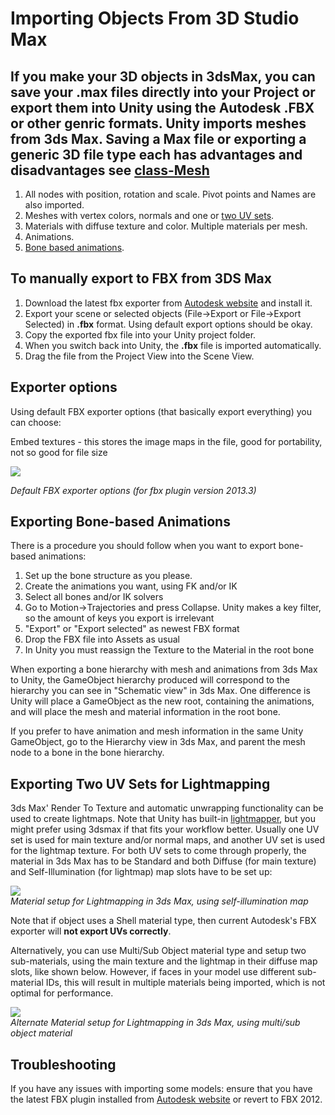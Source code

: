 Importing Objects From 3D Studio Max
====================================


If you make your 3D objects in 3dsMax, you can save your .max files directly into your <span class=keyword>Project</span> or export them into Unity using the __Autodesk .FBX__ or other genric formats. 
Unity imports meshes from 3ds Max. Saving a Max file or exporting a generic 3D file type each has advantages and disadvantages see [class-Mesh](class-Mesh.md)
--------------------------------------------------------------------------------------------------------------------------------------------------------------


1. All nodes with position, rotation and scale. Pivot points and Names are also imported.
1. Meshes with vertex colors, normals and one or [two UV sets](#twouvs).
1. Materials with diffuse texture and color. Multiple materials per mesh.
1. Animations.
1. [Bone based animations](#bones).

To manually export to FBX from 3DS Max
--------------------------------------

1. Download the latest fbx exporter from [Autodesk website](http://autodesk.com/fbx.md) and install it.
1. Export your scene or selected objects (<span class=menu>File->Export</span> or <span class=menu>File->Export Selected</span>) in __.fbx__ format. Using default export options should be okay.
1. Copy the exported fbx file into your Unity project folder.
1. When you switch back into Unity, the __.fbx__ file is imported automatically.
1. Drag the file from the <span class=keyword>Project View</span> into the <span class=keyword>Scene View</span>.

Exporter options
----------------


Using default FBX exporter options (that basically export everything) you can choose:

Embed textures - this stores the image maps in the file, good for portability, not so good for file size


![](http://docwiki.hq.unity3d.com/uploads/Main/FBX2013.png)  

_Default FBX exporter options (for fbx plugin version 2013.3)_


<a id="bones"></a>
Exporting Bone-based Animations
-------------------------------


There is a procedure you should follow when you want to export bone-based animations:

1. Set up the bone structure as you please.
1. Create the animations you want, using FK and/or IK
1. Select all bones and/or IK solvers
1. Go to <span class=menu>Motion->Trajectories</span> and press <span class=menu>Collapse</span>. Unity makes a key filter, so the amount of keys you export is irrelevant
1. "Export" or "Export selected" as newest FBX format
1. Drop the FBX file into <span class=keyword>Assets</span> as usual
1. In Unity you must reassign the Texture to the Material in the root bone

When exporting a bone hierarchy with mesh and animations from 3ds Max to Unity, the GameObject hierarchy produced will correspond to the hierarchy you can see in "Schematic view" in 3ds Max. One difference is Unity will place a GameObject as the new root, containing the animations, and will place the mesh and material information in the root bone.

If you prefer to have animation and mesh information in the same Unity GameObject, go to the Hierarchy view in 3ds Max, and parent the mesh node to a bone in the bone hierarchy. 


<a id="twouvs"></a>
Exporting Two UV Sets for Lightmapping
--------------------------------------


3ds Max' Render To Texture and automatic unwrapping functionality can be used to create lightmaps. Note that Unity has built-in [lightmapper](Lightmapping.md), but you might prefer using 3dsmax if that fits your workflow better. Usually one UV set is used for main texture and/or normal maps, and another UV set is used for the lightmap texture. For both UV sets to come through properly, the material in 3ds Max has to be Standard and both Diffuse (for main texture) and Self-Illumination (for lightmap) map slots have to be set up:


![](http://docwiki.hq.unity3d.com/uploads/Main/3dsMaxLightmapMaterial.png)  
_Material setup for Lightmapping in 3ds Max, using self-illumination map_

Note that if object uses a Shell material type, then current Autodesk's FBX exporter will __not export UVs correctly__.

Alternatively, you can use Multi/Sub Object material type and setup two sub-materials, using the main texture and the lightmap in their diffuse map slots, like shown below. However, if faces in your model use different sub-material IDs, this will result in multiple materials being imported, which is not optimal for performance.


![](http://docwiki.hq.unity3d.com/uploads/Main/3dsMaxMultiSubObject.png)  
_Alternate Material setup for Lightmapping in 3ds Max, using multi/sub object material_


Troubleshooting
---------------


If you have any issues with importing some models: ensure that you have the latest FBX plugin installed from [Autodesk website](http://autodesk.com/fbx.md) or revert to FBX 2012.
